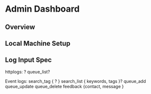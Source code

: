 Admin Dashboard
===============

Overview
--------


Local Machine Setup
-------------------


Log Input Spec
--------------

httplogs:
?
queue_list?



Event logs:
search_tag { ? }
search_list { keywords, tags }?
queue_add
queue_update
queue_delete
feedback {contact, message }